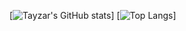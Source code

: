 [![Tayzar's GitHub stats](https://github-readme-stats.vercel.app/api?username=tayzar-tznw&theme=tokyonight)]
[![Top Langs](https://github-readme-stats.vercel.app/api/top-langs/?username=tayzar-tznw&langs_count=8&layout=compact&theme=tokyonight)]
